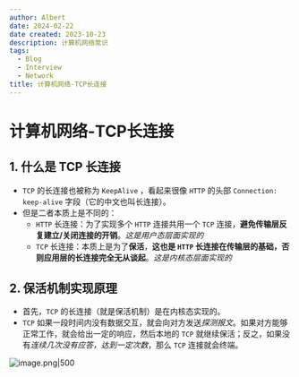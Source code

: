 ```yaml
---
author: Albert
date: 2024-02-22
date created: 2023-10-23
description: 计算机网络常识
tags:
  - Blog
  - Interview
  - Network
title: 计算机网络-TCP长连接
---
```


# 计算机网络-TCP长连接

## 1. 什么是 TCP 长连接

- `TCP` 的长连接也被称为 `KeepAlive` ，看起来很像 `HTTP` 的头部 `Connection: keep-alive` 字段（它的中文也叫长连接）。
- 但是二者本质上是不同的：
  - `HTTP` 长连接：为了实现多个 `HTTP` 连接共用一个 `TCP` 连接，**避免传输层反复建立/关闭连接的开销**。_这是用户态层面实现的_
  - `TCP` 长连接：本质上是为了**保活**，**这也是 `HTTP` 长连接在传输层的基础，否则应用层的长连接完全无从谈起**。_这是内核态层面实现的_

## 2. 保活机制实现原理

- 首先，`TCP` 的长连接（就是保活机制）是在内核态实现的。
- `TCP` 如果一段时间内没有数据交互，就会向对方发送*探测报文*。如果对方能够正常工作，就会给出一定的响应，然后本地的 `TCP` 就继续保活；反之，如果没有*连续几次没有应答，达到一定次数*，那么 `TCP` 连接就会终端。

![image.png|500](https://img-20221128.oss-cn-shanghai.aliyuncs.com/img-2023-05/20231023160938.png)
